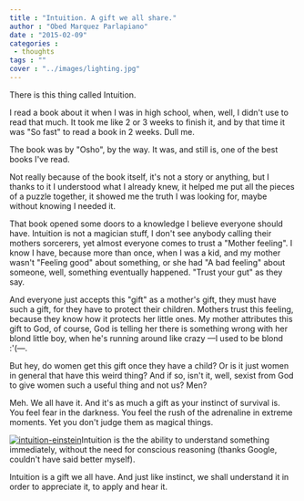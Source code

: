 ```yaml
---
title : "Intuition. A gift we all share."
author : "Obed Marquez Parlapiano"
date : "2015-02-09"
categories : 
 - thoughts
tags : ""
cover : "../images/lighting.jpg"
---
```


There is this thing called Intuition.

I read a book about it when I was in high school, when, well, I didn't use to read that much. It took me like 2 or 3 weeks to finish it, and by that time it was "So fast" to read a book in 2 weeks. Dull me.

The book was by "Osho", by the way. It was, and still is, one of the best books I've read.

Not really because of the book itself, it's not a story or anything, but I thanks to it I understood what I already knew, it helped me put all the pieces of a puzzle together, it showed me the truth I was looking for, maybe without knowing I needed it.

That book opened some doors to a knowledge I believe everyone should have. Intuition is not a magician stuff, I don't see anybody calling their mothers sorcerers, yet almost everyone comes to trust a "Mother feeling". I know I have, because more than once, when I was a kid, and my mother wasn't "Feeling good" about something, or she had "A bad feeling" about someone, well, something eventually happened. "Trust your gut" as they say.

And everyone just accepts this "gift" as a mother's gift, they must have such a gift, for they have to protect their children. Mothers trust this feeling, because they know how it protects her little ones. My mother attributes this gift to God, of course, God is telling her there is something wrong with her blond little boy, when he's running around like crazy —I used to be blond :'(—.

But hey, do women get this gift once they have a child? Or is it just women in general that have this weird thing? And if so, isn't it, well, sexist from God to give women such a useful thing and not us? Men?

Meh. We all have it. And it's as much a gift as your instinct of survival is. You feel fear in the darkness. You feel the rush of the adrenaline in extreme moments. Yet you don't judge them as magical things.

[![intuition-einstein](https://obedparla.com/wp-content/uploads/2015/02/intuition-einstein.jpg?w=300)](https://obedparla.com/wp-content/uploads/2015/02/intuition-einstein.jpg)Intuition is the the ability to understand something immediately, without the need for conscious reasoning (thanks Google, couldn't have said better myself).

Intuition is a gift we all have. And just like instinct, we shall understand it in order to appreciate it, to apply and hear it.
